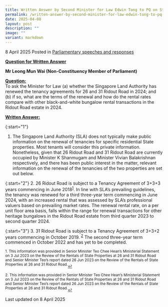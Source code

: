 ```yaml
---
title: Written Answer by Second Minister for Law Edwin Tong to PQ on Status and Terms of Tenancy Renewal and Agreements for 26 and 31 Ridout Road
permalink: /written-answer-by-second-minister-for-law-edwin-tong-to-pq-on-26-and-31-ridout-road-tenancy-renewal-and-agreements/
date: 2025-04-08
layout: post
description: ""
image: ""
variant: markdown
---
```

8 April 2025 Posted in [Parliamentary speeches and responses](/news/parliamentary-speeches) 

<b><u>Question for Written Answer</u></b>

<b>**Mr Leong Mun Wai (Non-Constituency Member of Parliament)**</b>

<b><u>Question:</u></b>
<br> To ask the Minister for Law (a) whether the Singapore Land Authority has renewed the tenancy agreements for 26 and 31 Ridout Road in 2024; and (b) if so, what are the terms of the renewal and how do the rental rates compare with other black-and-white bungalow rental transactions in the Ridout Road estate in 2024.

<b><u>Written Answer:</u></b>

{:start="1"}
1.	The Singapore Land Authority (SLA) does not typically make public information on the renewal of tenancies for specific residential State properties. Most tenants will consider this private information. Nonetheless, given that 26 Ridout Road and 31 Ridout Road are currently occupied by Minister K Shanmugam and Minister Vivian Balakrishnan respectively, and there has been public interest in the matter, relevant information on the renewal of the tenancies of the two properties are set out below.

{:start="2"}
2.	26 Ridout Road is subject to a Tenancy Agreement of 3+3+3 years commencing in June 2018<sup><a href="#fn1" id="ref1">1</a></sup>. In line with SLA’s prevailing guidelines, the tenancy was renewed for a third three-year term commencing in June 2024, with an increased rental that was assessed by SLA’s professional valuers based on prevailing market rates. The renewal rental rate, on a per unit floor area basis, falls within the range for renewal transactions for other heritage bungalows in the Ridout Road estate from third quarter 2023 to second quarter 2024.

{:start="3"}
3.	31 Ridout Road is subject to a Tenancy Agreement of 3+3+2 years commencing in October 2019. <sup><a href="#fn2" id="ref2">2</a></sup> The second three-year term commenced in October 2022 and has yet to be completed.

<p></p><p><sup id="fn1">1.&nbsp;This information was provided in Senior Minister Teo Chee Hean’s Ministerial Statement on 3 Jul 2023 on the Review of the Rentals of State Properties at 26 and 31 Ridout Road and Senior Minister Teo’s report dated 26 Jun 2023 on the Review of the Rentals of State Properties at 26 and 31 Ridout Road.</sup><a href="#ref1" title="Jump back to footnote 1 in the text." style="font-size: 12px">↩</a></p>

<p><sup id="fn2">2.&nbsp;This information was provided in Senior Minister Teo Chee Hean’s Ministerial Statement on 3 Jul 2023 on the Review of the Rentals of State Properties at 26 and 31 Ridout Road and Senior Minister Teo’s report dated 26 Jun 2023 on the Review of the Rentals of State Properties at 26 and 31 Ridout Road.</sup><a href="#ref2" title="Jump back to footnote 2 in the text." style="font-size: 12px">↩</a></p>

<p></p><p></p><p class="right-side-updated">Last updated on 8 April 2025</p>

